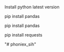 <!-- Setup project -->
Install python latest version
<!-- aftar installation and setup python -->

<!-- #1  flask  -->

pip install pandas 

<!-- #2 pandas -->

 pip install pandas

<!-- #3 install requests -->

pip install requests

<!-- ......... -->



"# phoniex_sih" 
